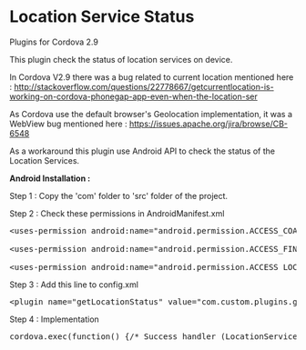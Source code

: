 Location Service Status
===============

Plugins for Cordova 2.9

This plugin check the status of location services on device.

In Cordova V2.9 there was a bug related to current location mentioned here : http://stackoverflow.com/questions/22778667/getcurrentlocation-is-working-on-cordova-phonegap-app-even-when-the-location-ser

As Cordova use the default browser's Geolocation implementation, it was a WebView bug mentioned here : https://issues.apache.org/jira/browse/CB-6548

As a workaround this plugin use Android API to check the status of the Location Services.

<strong>Android Installation :</strong>

Step 1 : Copy the 'com' folder to 'src' folder of the project.

Step 2 : Check these permissions in AndroidManifest.xml
<pre>
&lt;uses-permission android:name=&quot;android.permission.ACCESS_COARSE_LOCATION&quot; /&gt;<br />
&lt;uses-permission android:name=&quot;android.permission.ACCESS_FINE_LOCATION&quot; /&gt;<br />
&lt;uses-permission android:name=&quot;android.permission.ACCESS_LOCATION_EXTRA_COMMANDS&quot; /&gt;
</pre>
Step 3 : Add this line to config.xml
<pre>
&lt;plugin name=&quot;getLocationStatus&quot; value=&quot;com.custom.plugins.getLocationStatus.getLocationStatus&quot; /&gt;
</pre>
Step 4 : Implementation
<pre>
cordova.exec(function() {/* Success handler (LocationServices are on) */}, function(e) {/* Error handler  (LocationServices are off) */}, "getLocationStatus", "execute",[]);
</pre>
